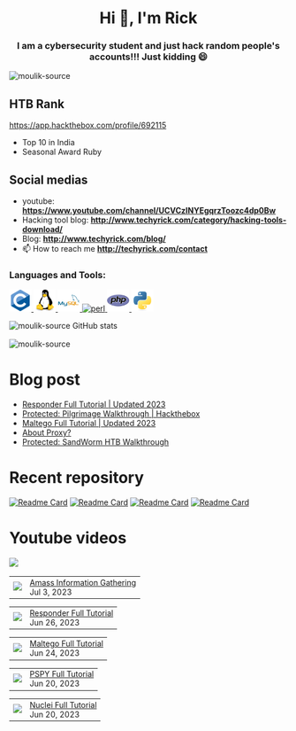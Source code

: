 <h1 align="center">Hi 👋, I'm Rick</h1>
<h3 align="center">I am a cybersecurity student and just hack random people's accounts!!! Just kidding 😄</h3>

<p align="left"> <img src="https://komarev.com/ghpvc/?username=moulik-source&label=Profile%20views&color=0e75b6&style=flat" alt="moulik-source" /> </p> 

## HTB Rank

https://app.hackthebox.com/profile/692115
- Top 10 in India
- Seasonal Award Ruby

## Social medias
- youtube: **https://www.youtube.com/channel/UCVCzINYEgqrzToozc4dp0Bw**
- Hacking tool blog: **http://www.techyrick.com/category/hacking-tools-download/**
- Blog: **http://www.techyrick.com/blog/**
- 📫 How to reach me **http://techyrick.com/contact**


<h3 align="left">Languages and Tools:</h3>
<p align="left"> <a href="https://www.cprogramming.com/" target="_blank"> <img src="https://raw.githubusercontent.com/devicons/devicon/master/icons/c/c-original.svg" alt="c" width="40" height="40"/> </a> <a href="https://www.linux.org/" target="_blank"> <img src="https://raw.githubusercontent.com/devicons/devicon/master/icons/linux/linux-original.svg" alt="linux" width="40" height="40"/> </a> <a href="https://www.mysql.com/" target="_blank"> <img src="https://raw.githubusercontent.com/devicons/devicon/master/icons/mysql/mysql-original-wordmark.svg" alt="mysql" width="40" height="40"/> </a> <a href="https://www.perl.org/" target="_blank"> <img src="https://api.iconify.design/logos-perl.svg" alt="perl" width="40" height="40"/> </a> <a href="https://www.php.net" target="_blank"> <img src="https://raw.githubusercontent.com/devicons/devicon/master/icons/php/php-original.svg" alt="php" width="40" height="40"/> </a> <a href="https://www.python.org" target="_blank"> <img src="https://raw.githubusercontent.com/devicons/devicon/master/icons/python/python-original.svg" alt="python" width="40" height="40"/> </a> </p>



![moulik-source GitHub stats](https://github-readme-stats.vercel.app/api?username=moulik-source&show_icons=true&theme=vision-friendly-dark)

<p><img align="center" src="https://github-readme-streak-stats.herokuapp.com/?user=moulik-source&theme=vision-friendly-dark" alt="moulik-source" /></p>

# Blog post
<!-- BLOG-POST-LIST:START -->
- [Responder Full Tutorial | Updated 2023](https://techyrick.com/responder-full-tutorial/)
- [Protected: Pilgrimage Walkthrough | Hackthebox](https://techyrick.com/pilgrimage-walkthrough-htb/)
- [Maltego Full Tutorial | Updated 2023](https://techyrick.com/maltego-full-tutorial/)
- [About Proxy?](https://techyrick.com/about-proxy/)
- [Protected: SandWorm HTB Walkthrough](https://techyrick.com/sandworm-htb-walkthrough/)
<!-- BLOG-POST-LIST:END -->

# Recent repository 

[![Readme Card](https://github-readme-stats.vercel.app/api/pin/?username=moulik-source&repo=ddos&theme=outrun)](https://github.com/moulik-source/ddos) 
[![Readme Card](https://github-readme-stats.vercel.app/api/pin/?username=moulik-source&repo=port-scan&theme=outrun)](https://github.com/moulik-source/port-scan)
[![Readme Card](https://github-readme-stats.vercel.app/api/pin/?username=moulik-source&repo=moulik-source&theme=outrun)](https://github.com/moulik-source/moulik-source)
[![Readme Card](https://github-readme-stats.vercel.app/api/pin/?username=moulik-source&repo=hashmo&theme=outrun)](https://github.com/moulik-source/hashmo)

# Youtube videos

[<img src="https://img.shields.io/badge/-Subscribe-red?style=for-the-badge&logo=youtube&logoColor=white"/>](https://www.youtube.com/channel/UCVHmOOAGNcLK5k0i7G1gTrQ)

<!-- YOUTUBE:START --><table><tr><td><a href="https://www.youtube.com/watch?v=Uz5UroyS8KA"><img width="140px" src="https://i.ytimg.com/vi/Uz5UroyS8KA/mqdefault.jpg"></a></td>
<td><a href="https://www.youtube.com/watch?v=Uz5UroyS8KA">Amass Information Gathering</a><br/>Jul 3, 2023</td></tr></table>
<table><tr><td><a href="https://www.youtube.com/watch?v=UpmXWPz-J-w"><img width="140px" src="https://i.ytimg.com/vi/UpmXWPz-J-w/mqdefault.jpg"></a></td>
<td><a href="https://www.youtube.com/watch?v=UpmXWPz-J-w">Responder Full Tutorial</a><br/>Jun 26, 2023</td></tr></table>
<table><tr><td><a href="https://www.youtube.com/watch?v=fwTuHj3PmAc"><img width="140px" src="https://i.ytimg.com/vi/fwTuHj3PmAc/mqdefault.jpg"></a></td>
<td><a href="https://www.youtube.com/watch?v=fwTuHj3PmAc">Maltego Full Tutorial</a><br/>Jun 24, 2023</td></tr></table>
<table><tr><td><a href="https://www.youtube.com/watch?v=cvsc-S4D1xA"><img width="140px" src="https://i.ytimg.com/vi/cvsc-S4D1xA/mqdefault.jpg"></a></td>
<td><a href="https://www.youtube.com/watch?v=cvsc-S4D1xA">PSPY Full Tutorial</a><br/>Jun 20, 2023</td></tr></table>
<table><tr><td><a href="https://www.youtube.com/watch?v=aQmC0FvoIQ8"><img width="140px" src="https://i.ytimg.com/vi/aQmC0FvoIQ8/mqdefault.jpg"></a></td>
<td><a href="https://www.youtube.com/watch?v=aQmC0FvoIQ8">Nuclei Full Tutorial</a><br/>Jun 20, 2023</td></tr></table>
<!-- YOUTUBE:END -->

